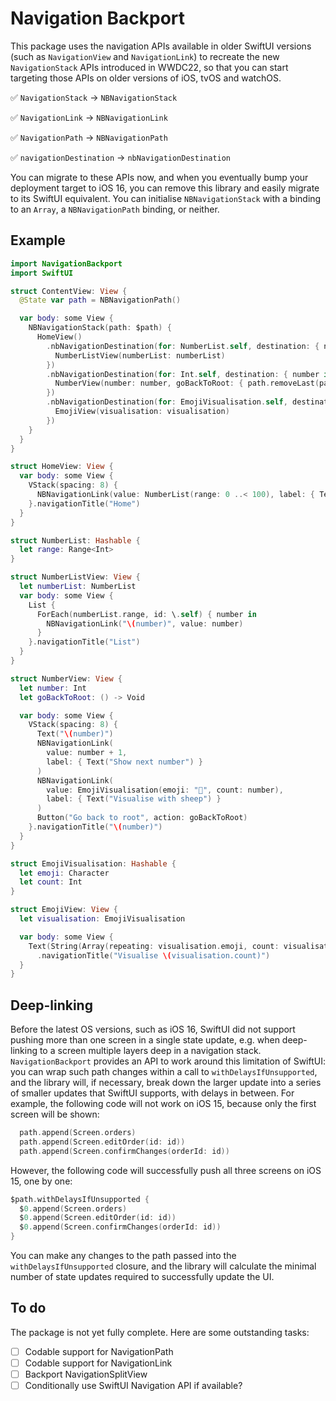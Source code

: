 # Navigation Backport

This package uses the navigation APIs available in older SwiftUI versions (such as `NavigationView` and `NavigationLink`) to recreate the new `NavigationStack` APIs introduced in WWDC22, so that you can start targeting those APIs on older versions of iOS, tvOS and watchOS. 
 
✅ `NavigationStack` -> `NBNavigationStack`

✅ `NavigationLink` -> `NBNavigationLink`

✅ `NavigationPath` -> `NBNavigationPath`

✅ `navigationDestination` -> `nbNavigationDestination`

You can migrate to these APIs now, and when you eventually bump your deployment target to iOS 16, you can remove this library and easily migrate to its SwiftUI equivalent. You can initialise `NBNavigationStack` with a binding to an `Array`, a `NBNavigationPath` binding, or neither.

## Example

```swift
import NavigationBackport
import SwiftUI

struct ContentView: View {
  @State var path = NBNavigationPath()

  var body: some View {
    NBNavigationStack(path: $path) {
      HomeView()
        .nbNavigationDestination(for: NumberList.self, destination: { numberList in
          NumberListView(numberList: numberList)
        })
        .nbNavigationDestination(for: Int.self, destination: { number in
          NumberView(number: number, goBackToRoot: { path.removeLast(path.count) })
        })
        .nbNavigationDestination(for: EmojiVisualisation.self, destination: { visualisation in
          EmojiView(visualisation: visualisation)
        })
    }
  }
}

struct HomeView: View {
  var body: some View {
    VStack(spacing: 8) {
      NBNavigationLink(value: NumberList(range: 0 ..< 100), label: { Text("Pick a number") })
    }.navigationTitle("Home")
  }
}

struct NumberList: Hashable {
  let range: Range<Int>
}

struct NumberListView: View {
  let numberList: NumberList
  var body: some View {
    List {
      ForEach(numberList.range, id: \.self) { number in
        NBNavigationLink("\(number)", value: number)
      }
    }.navigationTitle("List")
  }
}

struct NumberView: View {
  let number: Int
  let goBackToRoot: () -> Void

  var body: some View {
    VStack(spacing: 8) {
      Text("\(number)")
      NBNavigationLink(
        value: number + 1,
        label: { Text("Show next number") }
      )
      NBNavigationLink(
        value: EmojiVisualisation(emoji: "🐑", count: number),
        label: { Text("Visualise with sheep") }
      )
      Button("Go back to root", action: goBackToRoot)
    }.navigationTitle("\(number)")
  }
}

struct EmojiVisualisation: Hashable {
  let emoji: Character
  let count: Int
}

struct EmojiView: View {
  let visualisation: EmojiVisualisation

  var body: some View {
    Text(String(Array(repeating: visualisation.emoji, count: visualisation.count)))
      .navigationTitle("Visualise \(visualisation.count)")
  }
}

```
 
 ## Deep-linking
 
 Before the latest OS versions, such as iOS 16, SwiftUI did not support pushing more than one screen in a single state update, e.g. when deep-linking to a screen multiple layers deep in a navigation stack. `NavigationBackport` provides an API to work around this limitation of SwiftUI: you can wrap such path changes within a call to `withDelaysIfUnsupported`, and the library will, if necessary, break down the larger update into a series of smaller updates that SwiftUI supports, with delays in between. For example, the following code will not work on iOS 15, because only the first screen will be shown:

```swift
  path.append(Screen.orders)
  path.append(Screen.editOrder(id: id))
  path.append(Screen.confirmChanges(orderId: id))
```

However, the following code will successfully push all three screens on iOS 15, one by one:

```swift
$path.withDelaysIfUnsupported {
  $0.append(Screen.orders)
  $0.append(Screen.editOrder(id: id))
  $0.append(Screen.confirmChanges(orderId: id))
}
```

You can make any changes to the path passed into the `withDelaysIfUnsupported` closure, and the library will calculate the minimal number of state updates required to successfully update the UI.

## To do

The package is not yet fully complete. Here are some outstanding tasks: 
  
 - [ ] Codable support for NavigationPath
 - [ ] Codable support for NavigationLink
 - [ ] Backport NavigationSplitView
 - [ ] Conditionally use SwiftUI Navigation API if available?
